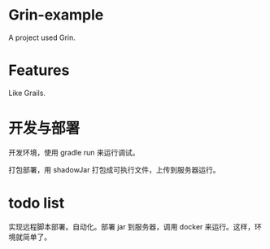 # Grin-example

A project used Grin.

# Features

Like Grails.

# 开发与部署

开发环境，使用 gradle run 来运行调试。

打包部署，用 shadowJar 打包成可执行文件，上传到服务器运行。

# todo list

实现远程脚本部署。自动化。部署 jar 到服务器，调用 docker 来运行。这样，环境就简单了。